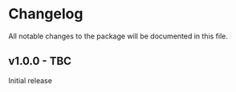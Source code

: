 # Changelog

All notable changes to the package will be documented in this file.

## v1.0.0 - TBC

Initial release
